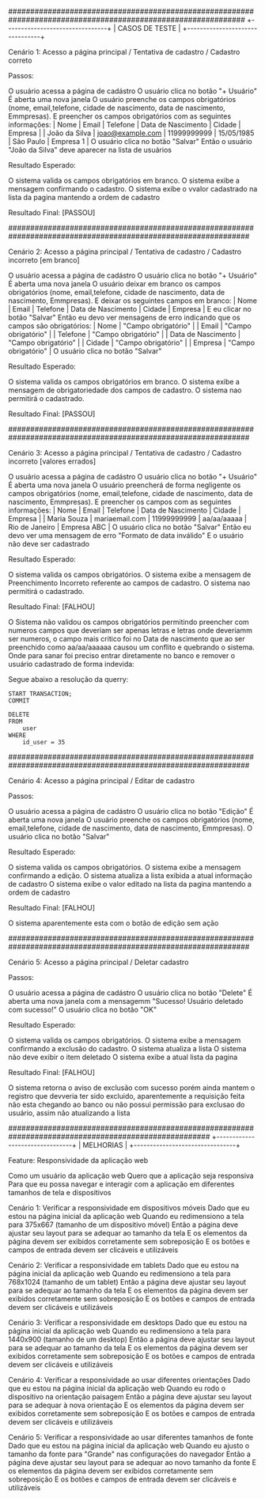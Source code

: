 ##############################################################################################################
+--------------------------------+
|		 CASOS DE TESTE			 |
+--------------------------------+

Cenário 1: Acesso a página principal / Tentativa de cadastro / Cadastro correto

Passos:

O usuário acessa a página de cadástro
O usuário clica no botão "+ Usuário"
É aberta uma nova janela
O usuário preenche os campos obrigatórios (nome, email,telefone, cidade de nascimento, data de nascimento, Emmpresas).
E preencher os campos obrigatórios com as seguintes informações:
      | Nome             | Email               | Telefone       | Data de Nascimento | Cidade    | Empresa       |
      | João da Silva    | joao@example.com    | 11999999999    | 15/05/1985         | São Paulo | Empresa 1   |
O usuário clica no botão "Salvar"
Então o usuário "João da Silva" deve aparecer na lista de usuários


Resultado Esperado:

O sistema valida os campos obrigatórios em branco.
O sistema exibe a mensagem confirmando o cadastro.
O sistema exibe o vvalor cadastrado na lista da pagina mantendo a ordem de cadastro 

Resultado Final: [PASSOU]

###############################################################################################################

Cenário 2: Acesso a página principal / Tentativa de cadastro / Cadastro incorreto [em branco]
 
O usuário acessa a página de cadástro
O usuário clica no botão "+ Usuário"
É aberta uma nova janela
O usuário deixar em branco os campos obrigatórios (nome, email,telefone, cidade de nascimento, data de nascimento, Emmpresas).
E deixar os seguintes campos em branco:
      | Nome | Email | Telefone | Data de Nascimento | Cidade | Empresa |
E eu clicar no botão "Salvar"
Então eu devo ver mensagens de erro indicando que os campos são obrigatórios:
      | Nome             	| "Campo obrigatório" |
      | Email            	| "Campo obrigatório" |
      | Telefone         	| "Campo obrigatório" |
      | Data de Nascimento 	| "Campo obrigatório" |
      | Cidade           	| "Campo obrigatório" |
      | Empresa          	| "Campo obrigatório" |
O usuário clica no botão "Salvar"

Resultado Esperado:

O sistema valida os campos obrigatórios em branco.
O sistema exibe a mensagem de obrigatoriedade dos campos de cadastro.
O sistema nao permitirá o cadastrado. 

Resultado Final: [PASSOU]

###############################################################################################################

Cenário 3: Acesso a página principal / Tentativa de cadastro / Cadastro incorreto [valores errados]
 
O usuário acessa a página de cadástro
O usuário clica no botão "+ Usuário"
É aberta uma nova janela
O usuário preencherá de forma negligente os campos obrigatórios (nome, email,telefone, cidade de nascimento, data de nascimento, Emmpresas).
E preencher os campos com as seguintes informações:
      | Nome          | Email           | Telefone    | Data de Nascimento | Cidade    | Empresa       |
      | Maria Souza   | mariaemail.com  | 11999999999 | aa/aa/aaaaa        | Rio de Janeiro | Empresa ABC |
O usuário clica no botão "Salvar"
Então eu devo ver uma mensagem de erro "Formato de data inválido"
E o usuário não deve ser cadastrado

Resultado Esperado:

O sistema valida os campos obrigatórios.
O sistema exibe a mensagem de Preenchimento Incorreto referente ao campos de cadastro.
O sistema nao permitirá o cadastrado. 

Resultado Final: [FALHOU]

O Sistema não validou os campos obrigatórios permitindo preencher com numeros campos 
que deveriam ser apenas letras e letras onde deveriamm ser numeros, 
o campo mais critico foi no Data de nascimento que ao ser preenchido como aa/aa/aaaaaa causou um conflito e quebrando o sistema.
Onde para sanar foi preciso entrar diretamente no banco e remover o usuário cadastrado de forma indevida:

Segue abaixo a resolução da querry: 

	START TRANSACTION;
	COMMIT
	
	DELETE 
	FROM
		user
	WHERE
		id_user = 35


###############################################################################################################

Cenário 4: Acesso a página principal / Editar de cadastro

Passos:

O usuário acessa a página de cadástro
O usuário clica no botão "Edição"
É aberta uma nova janela
O usuário preenche os campos obrigatórios (nome, email,telefone, cidade de nascimento, data de nascimento, Emmpresas).
O usuário clica no botão "Salvar"

Resultado Esperado:

O sistema valida os campos obrigatórios.
O sistema exibe a mensagem confirmando a edição.
O sistema atualiza a lista exibida a atual informação de cadastro
O sistema exibe o valor editado na lista da pagina mantendo a ordem de cadastro 

Resultado Final: [FALHOU]

O sistema aparentemente esta com o botão de edição sem ação

###############################################################################################################

Cenário 5: Acesso a página principal / Deletar cadastro

Passos:

O usuário acessa a página de cadástro
O usuário clica no botão "Delete"
É aberta uma nova janela com a mensagemm "Sucesso! Usuário deletado com sucesso!"
O usuário clica no botão "OK"

Resultado Esperado:

O sistema valida os campos obrigatórios.
O sistema exibe a mensagem confirmando a exclusão do cadastro.
O sistema atualiza a lista 
O sistema não deve exibir o item deletado
O sistema exibe a atual lista da pagina 

Resultado Final: [FALHOU]

O sistema retorna o aviso de exclusão com sucesso porém ainda mantem o registro 
que devveria ter sido excluido, aparentemente a requisição feita não esta chegando ao banco 
ou não possui permissão para exclusao do usuário, assim não atualizando a lista

######################################################################################################
+--------------------------------+
|		    MELHORIAS     		 |
+--------------------------------+              

Feature: Responsividade da aplicação web

  Como um usuário da aplicação web
  Quero que a aplicação seja responsiva
  Para que eu possa navegar e interagir com a aplicação em diferentes tamanhos de tela e dispositivos

  Cenário 1: Verificar a responsividade em dispositivos móveis
    Dado que eu estou na página inicial da aplicação web
    Quando eu redimensiono a tela para 375x667 (tamanho de um dispositivo móvel)
    Então a página deve ajustar seu layout para se adequar ao tamanho da tela
    E os elementos da página devem ser exibidos corretamente sem sobreposição
    E os botões e campos de entrada devem ser clicáveis e utilizáveis

  Cenário 2: Verificar a responsividade em tablets
    Dado que eu estou na página inicial da aplicação web
    Quando eu redimensiono a tela para 768x1024 (tamanho de um tablet)
    Então a página deve ajustar seu layout para se adequar ao tamanho da tela
    E os elementos da página devem ser exibidos corretamente sem sobreposição
    E os botões e campos de entrada devem ser clicáveis e utilizáveis

  Cenário 3: Verificar a responsividade em desktops
    Dado que eu estou na página inicial da aplicação web
    Quando eu redimensiono a tela para 1440x900 (tamanho de um desktop)
    Então a página deve ajustar seu layout para se adequar ao tamanho da tela
    E os elementos da página devem ser exibidos corretamente sem sobreposição
    E os botões e campos de entrada devem ser clicáveis e utilizáveis

  Cenário 4: Verificar a responsividade ao usar diferentes orientações
    Dado que eu estou na página inicial da aplicação web
    Quando eu rodo o dispositivo na orientação paisagem
    Então a página deve ajustar seu layout para se adequar à nova orientação
    E os elementos da página devem ser exibidos corretamente sem sobreposição
    E os botões e campos de entrada devem ser clicáveis e utilizáveis

  Cenário 5: Verificar a responsividade ao usar diferentes tamanhos de fonte
    Dado que eu estou na página inicial da aplicação web
    Quando eu ajusto o tamanho da fonte para "Grande" nas configurações do navegador
    Então a página deve ajustar seu layout para se adequar ao novo tamanho da fonte
    E os elementos da página devem ser exibidos corretamente sem sobreposição
    E os botões e campos de entrada devem ser clicáveis e utilizáveis
